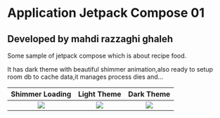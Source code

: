 # Application Jetpack Compose 01

## Developed by mahdi razzaghi ghaleh

Some sample of jetpack compose which is about recipe food.

It has dark theme with beautiful shimmer animation,also ready to setup room db to cache data,it manages process dies and...

| Shimmer Loading | Light Theme | Dark Theme |
| :---: | :---: | :---: |
| ![](screenshots/Screenshot_1623261134.png) | ![](screenshots/Screenshot_1623261152.png)  | ![](screenshots/Screenshot_1623261154.png) |
